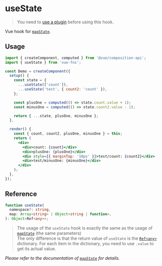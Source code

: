 # useState

> You need to [use a plugin](https://github.com/L-Chris/vue-fns#usage) before using this hook.

Vue hook for [`mapState`](https://vuex.vuejs.org/api/#mapstate).

## Usage

```jsx {7,8,14,18}
import { createComponent, computed } from '@vue/composition-api';
import { useState } from 'vue-fns';

const Demo = createComponent({
  setup() {
    const state = {
      ...useState(['count']),
      ...useState('test', { count2: 'count' }),
    };

    const plusOne = computed(() => state.count.value + 1);
    const minusOne = computed(() => state.count2.value - 1);

    return { ...state, plusOne, minusOne };
  },

  render() {
    const { count, count2, plusOne, minusOne } = this;
    return (
      <div>
        <div>count: {count}</div>
        <div>plusOne: {plusOne}</div>
        <div style={{ marginTop: '10px' }}>test/count: {count2}</div>
        <div>test/minusOne: {minusOne}</div>
      </div>
    );
  },
});
```

## Reference

```typescript
function useState(
  namespace?: string,
  map: Array<string> | Object<string | function>,
): Object<Ref<any>>;
```

> The usage of the `useState` hook is exactly the same as the usage of [`mapState`](https://vuex.vuejs.org/api/#mapstate) (the same parameters)  
> The only difference is that the return value of `useState` is the [`Ref<any>`](https://github.com/vuejs/composition-api/blob/a7a68bda5d32139c6cf05b45e385cf8d4ce86707/src/reactivity/ref.ts#L8-L10) dictionary. For each item in the dictionary, you need to use `.value` to get its actual value.

_Please refer to the documentation of [`mapState`](https://vuex.vuejs.org/api/#mapstate) for details._
